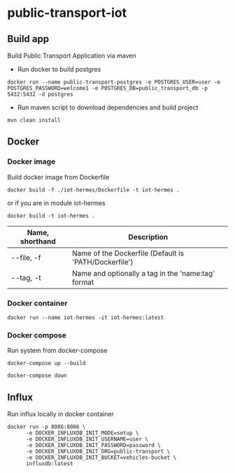 # public-transport-iot

## Build app

Build Public Transport Application via maven

* Run docker to build postgres

```shell script
docker run --name public-transport-postgres -e POSTGRES_USER=user -e POSTGRES_PASSWORD=welcome1 -e POSTGRES_DB=public_transport_db -p 5432:5432 -d postgres
```

* Run maven script to download dependencies and build project

```shell script
mvn clean install
```

## Docker

### Docker image

Build docker image from Dockerfile

```shell
docker build -f ./iot-hermes/Dockerfile -t iot-hermes .
```

or if you are in module iot-hermes

```shell
docker build -t iot-hermes .
```

Name, shorthand     | Description
------------- | ------------- |
| --file, -f  | Name of the Dockerfile (Default is 'PATH/Dockerfile')  |
| --tag, -t  | Name and optionally a tag in the 'name:tag' format  |

### Docker container

```shell
docker run --name iot-hermes -it iot-hermes:latest
```

### Docker compose

Run system from docker-compose

```shell
docker-compose up --build
```

```shell
docker-compose down
```

## Influx

Run influx locally in docker container

```shell
docker run -p 8086:8086 \
      -e DOCKER_INFLUXDB_INIT_MODE=setup \
      -e DOCKER_INFLUXDB_INIT_USERNAME=user \
      -e DOCKER_INFLUXDB_INIT_PASSWORD=password \
      -e DOCKER_INFLUXDB_INIT_ORG=public-transport \
      -e DOCKER_INFLUXDB_INIT_BUCKET=vehicles-bucket \
      influxdb:latest
```